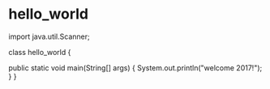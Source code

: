 # hello_world

import java.util.Scanner;

class hello_world
{

public static void main(String[] args) 
  { 
    System.out.println("welcome 2017!");
  }
}
